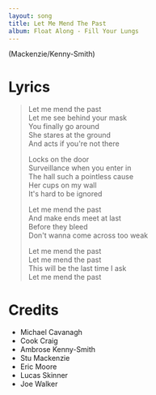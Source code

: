 ```yaml
---
layout: song
title: Let Me Mend The Past
album: Float Along - Fill Your Lungs
---
```


(Mackenzie/Kenny-Smith)

# Lyrics

> Let me mend the past  
> Let me see behind your mask  
> You finally go around  
> She stares at the ground  
> And acts if you're not there  
>  
> Locks on the door  
> Surveillance when you enter in  
> The hall such a pointless cause  
> Her cups on my wall  
> It's hard to be ignored  
>  
> Let me mend the past  
> And make ends meet at last  
> Before they bleed  
> Don't wanna come across too weak  
>  
> Let me mend the past  
> Let me mend the past  
> This will be the last time I ask  
> Let me mend the past  

# Credits

* Michael Cavanagh
* Cook Craig
* Ambrose Kenny-Smith
* Stu Mackenzie
* Eric Moore
* Lucas Skinner
* Joe Walker
